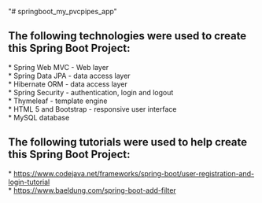 "# springboot_my_pvcpipes_app"

## The following technologies were used to create this Spring Boot Project:
\* Spring Web MVC - Web layer <br>
\* Spring Data JPA - data access layer <br>
\* Hibernate ORM - data access layer <br>
\* Spring Security - authentication, login and logout <br>
\* Thymeleaf - template engine <br>
\* HTML 5 and Bootstrap - responsive user interface <br>
\* MySQL database


## The following tutorials were used to help create this Spring Boot Project: <br>
\* https://www.codejava.net/frameworks/spring-boot/user-registration-and-login-tutorial <br>
\* https://www.baeldung.com/spring-boot-add-filter
